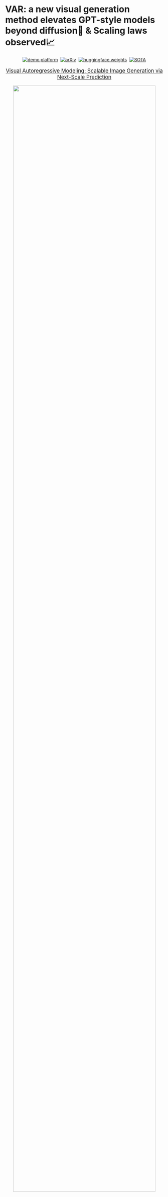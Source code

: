 # VAR: a new visual generation method elevates GPT-style models beyond diffusion🚀 & Scaling laws observed📈

<div align="center">

[![demo platform](https://img.shields.io/badge/Play%20with%20VAR%21-VAR%20demo%20platform-lightblue)](https://var.vision/demo)&nbsp;
[![arXiv](https://img.shields.io/badge/arXiv%20paper-2404.02905-b31b1b.svg)](https://arxiv.org/abs/2404.02905)&nbsp;
[![huggingface weights](https://img.shields.io/badge/%F0%9F%A4%97%20Weights-FoundationVision/var-yellow)](https://huggingface.co/FoundationVision/var)&nbsp;
[![SOTA](https://img.shields.io/badge/State%20of%20the%20Art-Image%20Generation%20on%20ImageNet%20%28AR%29-32B1B4?logo=data%3Aimage%2Fsvg%2Bxml%3Bbase64%2CPHN2ZyB3aWR0aD0iNjA2IiBoZWlnaHQ9IjYwNiIgeG1sbnM9Imh0dHA6Ly93d3cudzMub3JnLzIwMDAvc3ZnIiB4bWxuczp4bGluaz0iaHR0cDovL3d3dy53My5vcmcvMTk5OS94bGluayIgb3ZlcmZsb3c9ImhpZGRlbiI%2BPGRlZnM%2BPGNsaXBQYXRoIGlkPSJjbGlwMCI%2BPHJlY3QgeD0iLTEiIHk9Ii0xIiB3aWR0aD0iNjA2IiBoZWlnaHQ9IjYwNiIvPjwvY2xpcFBhdGg%2BPC9kZWZzPjxnIGNsaXAtcGF0aD0idXJsKCNjbGlwMCkiIHRyYW5zZm9ybT0idHJhbnNsYXRlKDEgMSkiPjxyZWN0IHg9IjUyOSIgeT0iNjYiIHdpZHRoPSI1NiIgaGVpZ2h0PSI0NzMiIGZpbGw9IiM0NEYyRjYiLz48cmVjdCB4PSIxOSIgeT0iNjYiIHdpZHRoPSI1NyIgaGVpZ2h0PSI0NzMiIGZpbGw9IiM0NEYyRjYiLz48cmVjdCB4PSIyNzQiIHk9IjE1MSIgd2lkdGg9IjU3IiBoZWlnaHQ9IjMwMiIgZmlsbD0iIzQ0RjJGNiIvPjxyZWN0IHg9IjEwNCIgeT0iMTUxIiB3aWR0aD0iNTciIGhlaWdodD0iMzAyIiBmaWxsPSIjNDRGMkY2Ii8%2BPHJlY3QgeD0iNDQ0IiB5PSIxNTEiIHdpZHRoPSI1NyIgaGVpZ2h0PSIzMDIiIGZpbGw9IiM0NEYyRjYiLz48cmVjdCB4PSIzNTkiIHk9IjE3MCIgd2lkdGg9IjU2IiBoZWlnaHQ9IjI2NCIgZmlsbD0iIzQ0RjJGNiIvPjxyZWN0IHg9IjE4OCIgeT0iMTcwIiB3aWR0aD0iNTciIGhlaWdodD0iMjY0IiBmaWxsPSIjNDRGMkY2Ii8%2BPHJlY3QgeD0iNzYiIHk9IjY2IiB3aWR0aD0iNDciIGhlaWdodD0iNTciIGZpbGw9IiM0NEYyRjYiLz48cmVjdCB4PSI0ODIiIHk9IjY2IiB3aWR0aD0iNDciIGhlaWdodD0iNTciIGZpbGw9IiM0NEYyRjYiLz48cmVjdCB4PSI3NiIgeT0iNDgyIiB3aWR0aD0iNDciIGhlaWdodD0iNTciIGZpbGw9IiM0NEYyRjYiLz48cmVjdCB4PSI0ODIiIHk9IjQ4MiIgd2lkdGg9IjQ3IiBoZWlnaHQ9IjU3IiBmaWxsPSIjNDRGMkY2Ii8%2BPC9nPjwvc3ZnPg%3D%3D)](https://paperswithcode.com/sota/image-generation-on-imagenet-256x256?tag_filter=485&p=visual-autoregressive-modeling-scalable-image)


</div>
<p align="center" style="font-size: larger;">
  <a href="https://arxiv.org/abs/2404.02905">Visual Autoregressive Modeling: Scalable Image Generation via Next-Scale Prediction</a>
</p>

<p align="center">
<img src="https://github.com/FoundationVision/VAR/assets/39692511/9850df90-20b1-4f29-8592-e3526d16d755" width=95%>
<p>

<br>

## 🕹️ Try and Play with VAR!

We provide a [demo website](https://var.vision/demo) for you to play with VAR models and generate images interactively. Enjoy the fun of visual autoregressive modeling!

We also provide [demo_sample.ipynb](demo_sample.ipynb) for you to see more technical details about VAR.

[//]: # (<p align="center">)
[//]: # (<img src="https://user-images.githubusercontent.com/39692511/226376648-3f28a1a6-275d-4f88-8f3e-cd1219882488.png" width=50%)
[//]: # (<p>)


## What's New?

### 🔥 Introducing VAR: a new paradigm in autoregressive visual generation✨:

Visual Autoregressive Modeling (VAR) redefines the autoregressive learning on images as coarse-to-fine "next-scale prediction" or "next-resolution prediction", diverging from the standard raster-scan "next-token prediction".

<p align="center">
<img src="https://github.com/FoundationVision/VAR/assets/39692511/3e12655c-37dc-4528-b923-ec6c4cfef178" width=93%>
<p>

### 🔥 For the first time, GPT-style autoregressive models surpass diffusion models🚀:
<p align="center">
<img src="https://github.com/FoundationVision/VAR/assets/39692511/cc30b043-fa4e-4d01-a9b1-e50650d5675d" width=55%>
<p>


### 🔥 Discovering power-law Scaling Laws in VAR transformers📈:


<p align="center">
<img src="https://github.com/FoundationVision/VAR/assets/39692511/c35fb56e-896e-4e4b-9fb9-7a1c38513804" width=85%>
<p>
<p align="center">
<img src="https://github.com/FoundationVision/VAR/assets/39692511/91d7b92c-8fc3-44d9-8fb4-73d6cdb8ec1e" width=85%>
<p>


### 🔥 Zero-shot generalizability🛠️:

<p align="center">
<img src="https://github.com/FoundationVision/VAR/assets/39692511/a54a4e52-6793-4130-bae2-9e459a08e96a" width=70%>
<p>

#### For a deep dive into our analyses, discussions, and evaluations, check out our [paper](https://arxiv.org/abs/2404.02905).


## VAR zoo
We provide VAR models for you to play with, which are on <a href='https://huggingface.co/FoundationVision/var'><img src='https://img.shields.io/badge/%F0%9F%A4%97%20Huggingface-FoundationVision/var-yellow'></a> or can be downloaded from the following links:

|   model    | reso. |   FID    | rel. cost | #params | HF weights🤗                                                                        |
|:----------:|:-----:|:--------:|:---------:|:-------:|:------------------------------------------------------------------------------------|
|  VAR-d16   |  256  |   3.55   |    0.4    |  310M   | [var_d16.pth](https://huggingface.co/FoundationVision/var/resolve/main/var_d16.pth) |
|  VAR-d20   |  256  |   2.95   |    0.5    |  600M   | [var_d20.pth](https://huggingface.co/FoundationVision/var/resolve/main/var_d20.pth) |
|  VAR-d24   |  256  |   2.33   |    0.6    |  1.0B   | [var_d24.pth](https://huggingface.co/FoundationVision/var/resolve/main/var_d24.pth) |
|  VAR-d30   |  256  |   1.97   |     1     |  2.0B   | [var_d30.pth](https://huggingface.co/FoundationVision/var/resolve/main/var_d30.pth) |
| VAR-d30-re |  256  | **1.80** |     1     |  2.0B   | [var_d30.pth](https://huggingface.co/FoundationVision/var/resolve/main/var_d30.pth) |

You can load these models to generate images via the codes in [demo_sample.ipynb](demo_sample.ipynb). Note: you need to download [vae_ch160v4096z32.pth](https://huggingface.co/FoundationVision/var/resolve/main/vae_ch160v4096z32.pth) first.


## Installation

1. Install `torch>=2.0.0`.
2. Install other pip packages via `pip3 install -r requirements.txt`.
3. Prepare the [ImageNet](http://image-net.org/) dataset
    <details>
    <summary> assume the ImageNet is in `/path/to/imagenet`. It should be like this:</summary>

    ```
    /path/to/imagenet/:
        train/:
            n01440764: 
                many_images.JPEG ...
            n01443537:
                many_images.JPEG ...
        val/:
            n01440764:
                ILSVRC2012_val_00000293.JPEG ...
            n01443537:
                ILSVRC2012_val_00000236.JPEG ...
    ```
   **NOTE: The arg `--data_path=/path/to/imagenet` should be passed to the training script.**
    </details>

5. (Optional) install and compile `flash-attn` and `xformers` for faster attention computation. Our code will automatically use them if installed. See [models/basic_var.py#L15-L30](models/basic_var.py#L15-L30).


## Training Scripts

To train VAR-{d16, d20, d24, d30, d36-s} on ImageNet 256x256 or 512x512, you can run the following command:
```shell
# d16, 256x256
torchrun --nproc_per_node=8 --nnodes=... --node_rank=... --master_addr=... --master_port=... train.py \
  --depth=16 --bs=768 --ep=200 --fp16=1 --alng=1e-3 --wpe=0.1
# d20, 256x256
torchrun --nproc_per_node=8 --nnodes=... --node_rank=... --master_addr=... --master_port=... train.py \
  --depth=20 --bs=768 --ep=250 --fp16=1 --alng=1e-3 --wpe=0.1
# d24, 256x256
torchrun --nproc_per_node=8 --nnodes=... --node_rank=... --master_addr=... --master_port=... train.py \
  --depth=24 --bs=768 --ep=350 --tblr=8e-5 --fp16=1 --alng=1e-4 --wpe=0.01
# d30, 256x256
torchrun --nproc_per_node=8 --nnodes=... --node_rank=... --master_addr=... --master_port=... train.py \
  --depth=30 --bs=1024 --ep=350 --tblr=8e-5 --fp16=1 --alng=1e-5 --wpe=0.01 --twde=0.08
# d36-s, 512x512 (-s means saln=1, shared AdaLN)
torchrun --nproc_per_node=8 --nnodes=... --node_rank=... --master_addr=... --master_port=... train.py \
  --depth=36 --saln=1 --pn=512 --bs=768 --ep=350 --tblr=8e-5 --fp16=1 --alng=5e-6 --wpe=0.01 --twde=0.08
```
A folder named `local_output` will be created to save the checkpoints and logs.
You can monitor the training process by checking the logs in `local_output/log.txt` and `local_output/stdout.txt`, or using `tensorboard --logdir=local_output/`.

If your experiment is interrupted, just rerun the command, and the training will **automatically resume** from the last checkpoint in `local_output/ckpt*.pth` (see [utils/misc.py#L344-L357](utils/misc.py#L344-L357)).

## Generating 50k images with 50 images per class
run the following command to generate 50k images to reproduce the FiD score claimed in the paper:
```shell
python generation_single_gpu.py
```

## Sampling & Zero-shot Inference

For FID evaluation, use `var.autoregressive_infer_cfg(..., cfg=1.5, top_p=0.96, top_k=900, more_smooth=False)` to sample 50,000 images (50 per class) and save them as PNG (not JPEG) files in a folder. Pack them into a `.npz` file via `create_npz_from_sample_folder(sample_folder)` in [utils/misc.py#L344](utils/misc.py#L360).
Then use the [OpenAI's FID evaluation toolkit](https://github.com/openai/guided-diffusion/tree/main/evaluations) and reference ground truth npz file of [256x256](https://openaipublic.blob.core.windows.net/diffusion/jul-2021/ref_batches/imagenet/256/VIRTUAL_imagenet256_labeled.npz) or [512x512](https://openaipublic.blob.core.windows.net/diffusion/jul-2021/ref_batches/imagenet/512/VIRTUAL_imagenet512.npz) to evaluate FID, IS, precision, and recall.

Note a relatively small `cfg=1.5` is used for trade-off between image quality and diversity. You can adjust it to `cfg=5.0`, or sample with `autoregressive_infer_cfg(..., more_smooth=True)` for **better visual quality**.
We'll provide the sampling script later.

## License
This project is licensed under the MIT License - see the [LICENSE](LICENSE) file for details.


## Citation
If our work assists your research, feel free to give us a star ⭐ or cite us using:
```
@Article{VAR,
      title={Visual Autoregressive Modeling: Scalable Image Generation via Next-Scale Prediction}, 
      author={Keyu Tian and Yi Jiang and Zehuan Yuan and Bingyue Peng and Liwei Wang},
      year={2024},
      eprint={2404.02905},
      archivePrefix={arXiv},
      primaryClass={cs.CV}
}
```
